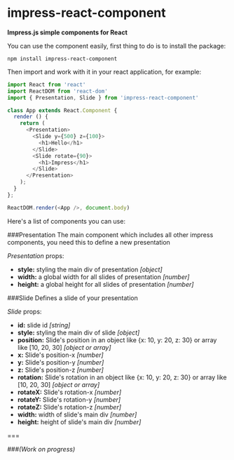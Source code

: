 # impress-react-component
**Impress.js simple components for React**

You can use the component easily,
first thing to do is to install the package:
```shell
npm install impress-react-component
```

Then import and work with it in your react application, for example:
```javascript
import React from 'react'
import ReactDOM from 'react-dom'
import { Presentation, Slide } from 'impress-react-component'

class App extends React.Component {
  render () {
    return (
      <Presentation>
        <Slide y={500} z={100}>
          <h1>Hello</h1>
        </Slide>
        <Slide rotate={90}>
          <h1>Impress</h1>
        </Slide>
      </Presentation>
    );
  }
};

ReactDOM.render(<App />, document.body)
```

Here's a list of components you can use:

###Presentation
The main component which includes all other impress components, you need this to define a new presentation

_Presentation_ props:
- **style:**
styling the main div of presentation _[object]_
- **width:**
a global width for all slides of presentation _[number]_
- **height:**
a global height for all slides of presentation _[number]_

###Slide
Defines a slide of your presentation

_Slide_ props:
- **id:**
slide id _[string]_
- **style:**
styling the main div of slide _[object]_
- **position:**
Slide's position in an object like {x: 10, y: 20, z: 30} or array like [10, 20, 30] _[object or array]_
- **x:**
Slide's position-x _[number]_
- **y:**
Slide's position-y _[number]_
- **z:**
Slide's position-z _[number]_
- **rotation:**
Slide's rotation in an object like {x: 10, y: 20, z: 30} or array like [10, 20, 30] _[object or array]_
- **rotateX:**
Slide's rotation-x _[number]_
- **rotateY:**
Slide's rotation-y _[number]_
- **rotateZ:**
Slide's rotation-z _[number]_
- **width:**
width of slide's main div _[number]_
- **height:**
height of slide's main div _[number]_

===

###_(Work on progress)_